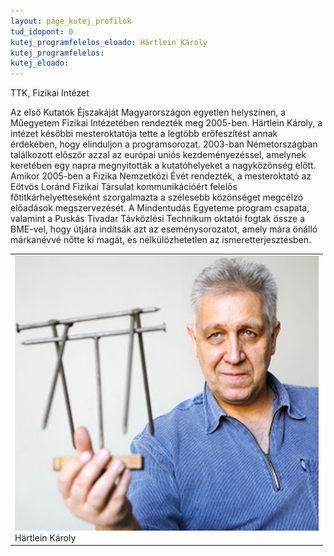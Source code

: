 ```yaml
---
layout: page_kutej_profilok
tud_idopont: 0
kutej_programfelelos_eloado: Härtlein Károly
kutej_programfelelos: 
kutej_eloado: 
---
```


TTK, Fizikai Intézet

Az első Kutatók Éjszakáját Magyarországon egyetlen helyszínen, a Műegyetem Fizikai Intézetében rendezték meg 2005-ben. Härtlein Károly, a intézet későbbi mesteroktatója tette a legtöbb erőfeszítést annak érdekében, hogy elinduljon a programsorozat. 2003-ban Németországban találkozott először azzal az európai uniós kezdeményezéssel, amelynek keretében egy napra megnyitották a kutatóhelyeket a nagyközönség előtt. Amikor 2005-ben a Fizika Nemzetközi Évét rendezték, a mesteroktató az Eötvös Loránd Fizikai Társulat kommunikációért felelős főtitkárhelyetteseként szorgalmazta a szélesebb közönséget megcélzó előadások megszervezését. A Mindentudás Egyeteme program csapata, valamint a Puskás Tivadar Távközlési Technikum oktatói fogtak össze a BME-vel, hogy útjára indítsák azt az eseménysorozatot, amely mára önálló márkanévvé nőtte ki magát, és nélkülözhetetlen az ismeretterjesztésben.

 <table class="picture">
<tr>
<td>

<div class="gallery">
    <img src="images/hartlein_karoly.png" max-width="250" max-height="200">
  <div class="desc">Härtlein Károly</div>
</div>

</td>
</tr>
</table>
